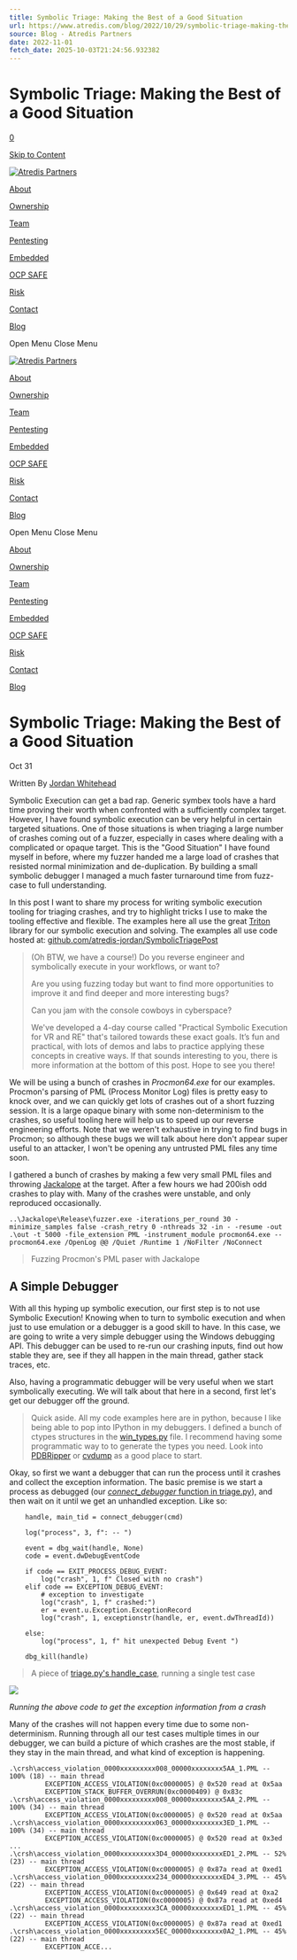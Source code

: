 ```yaml
---
title: Symbolic Triage: Making the Best of a Good Situation
url: https://www.atredis.com/blog/2022/10/29/symbolic-triage-making-the-best-of-a-good-situation
source: Blog - Atredis Partners
date: 2022-11-01
fetch_date: 2025-10-03T21:24:56.932382
---
```


# Symbolic Triage: Making the Best of a Good Situation

[0](/cart)

[Skip to Content](#page)

[![Atredis Partners](//images.squarespace-cdn.com/content/v1/576323cfd482e984e113fe9c/1566943528908-J56DPCZRQ9SVG4TFPP27/WhiskeyBirdTextOverlayWhite.png?format=1500w)](/)

[About](/)

[Ownership](/ownership)

[Team](/team)

[Pentesting](/pentesting)

[Embedded](/embedded)

[OCP SAFE](/ocp-safe)

[Risk](/risk)

[Contact](/contact)

[Blog](/blog)

Open Menu
Close Menu

[![Atredis Partners](//images.squarespace-cdn.com/content/v1/576323cfd482e984e113fe9c/1566943528908-J56DPCZRQ9SVG4TFPP27/WhiskeyBirdTextOverlayWhite.png?format=1500w)](/)

[About](/)

[Ownership](/ownership)

[Team](/team)

[Pentesting](/pentesting)

[Embedded](/embedded)

[OCP SAFE](/ocp-safe)

[Risk](/risk)

[Contact](/contact)

[Blog](/blog)

Open Menu
Close Menu

[About](/)

[Ownership](/ownership)

[Team](/team)

[Pentesting](/pentesting)

[Embedded](/embedded)

[OCP SAFE](/ocp-safe)

[Risk](/risk)

[Contact](/contact)

[Blog](/blog)

# Symbolic Triage: Making the Best of a Good Situation

Oct 31

Written By [Jordan Whitehead](/blog?author=607868e1c0c84d602cd982b5)

Symbolic Execution can get a bad rap. Generic symbex tools have a hard time proving their worth when confronted with a sufficiently complex target. However, I have found symbolic execution can be very helpful in certain targeted situations. One of those situations is when triaging a large number of crashes coming out of a fuzzer, especially in cases where dealing with a complicated or opaque target. This is the "Good Situation" I have found myself in before, where my fuzzer handed me a large load of crashes that resisted normal minimization and de-duplication. By building a small symbolic debugger I managed a much faster turnaround time from fuzz-case to full understanding.

In this post I want to share my process for writing symbolic execution tooling for triaging crashes, and try to highlight tricks I use to make the tooling effective and flexible. The examples here all use the great [Triton](https://triton-library.github.io) library for our symbolic execution and solving. The examples all use code hosted at: [github.com/atredis-jordan/SymbolicTriagePost](https://github.com/atredis-jordan/SymbolicTriagePost)

> (Oh BTW, we have a course!) Do you reverse engineer and symbolically execute in your workflows, or want to?
>
> Are you using fuzzing today but want to find more opportunities to improve it and find deeper and more interesting bugs?
>
> Can you jam with the console cowboys in cyberspace?
>
> We've developed a 4-day course called "Practical Symbolic Execution for VR and RE" that's tailored towards these exact goals. It’s fun and practical, with lots of demos and labs to practice applying these concepts in creative ways. If that sounds interesting to you, there is more information at the bottom of this post. Hope to see you there!

We will be using a bunch of crashes in *Procmon64.exe* for our examples. Procmon's parsing of PML (Process Monitor Log) files is pretty easy to knock over, and we can quickly get lots of crashes out of a short fuzzing session. It is a large opaque binary with some non-determinism to the crashes, so useful tooling here will help us to speed up our reverse engineering efforts. Note that we weren't exhaustive in trying to find bugs in Procmon; so although these bugs we will talk about here don't appear super useful to an attacker, I won't be opening any untrusted PML files any time soon.

I gathered a bunch of crashes by making a few very small PML files and throwing [Jackalope](https://github.com/googleprojectzero/Jackalope) at the target. After a few hours we had 200ish odd crashes to play with. Many of the crashes were unstable, and only reproduced occasionally.

```
..\Jackalope\Release\fuzzer.exe -iterations_per_round 30 -minimize_samples false -crash_retry 0 -nthreads 32 -in - -resume -out .\out -t 5000 -file_extension PML -instrument_module procmon64.exe -- procmon64.exe /OpenLog @@ /Quiet /Runtime 1 /NoFilter /NoConnect
```

> Fuzzing Procmon's PML paser with Jackalope

## A Simple Debugger

With all this hyping up symbolic execution, our first step is to not use Symbolic Execution! Knowing when to turn to symbolic execution and when just to use emulation or a debugger is a good skill to have. In this case, we are going to write a very simple debugger using the Windows debugging API. This debugger can be used to re-run our crashing inputs, find out how stable they are, see if they all happen in the main thread, gather stack traces, etc.

Also, having a programmatic debugger will be very useful when we start symbolically executing. We will talk about that here in a second, first let's get our debugger off the ground.

> Quick aside. All my code examples here are in python, because I like being able to pop into IPython in my debuggers. I defined a bunch of ctypes structures in the [win\_types.py](https://github.com/atredis-jordan/SymbolicTriagePost/blob/main/win_types.py) file. I recommend having some programmatic way to to generate the types you need. Look into [PDBRipper](https://github.com/horsicq/PDBRipper) or [cvdump](https://github.com/microsoft/microsoft-pdb/blob/master/cvdump/cvdump.exe) as a good place to start.

Okay, so first we want a debugger that can run the process until it crashes and collect the exception information. The basic premise is we start a process as debugged (our [*connect\_debugger* function in triage.py](https://github.com/atredis-jordan/SymbolicTriagePost/blob/main/triage.py#L77)), and then wait on it until we get an unhandled exception. Like so:

```
    handle, main_tid = connect_debugger(cmd)

    log("process", 3, f": -- ")

    event = dbg_wait(handle, None)
    code = event.dwDebugEventCode

    if code == EXIT_PROCESS_DEBUG_EVENT:
        log("crash", 1, f" Closed with no crash")
    elif code == EXCEPTION_DEBUG_EVENT:
        # exception to investigate
        log("crash", 1, f" crashed:")
        er = event.u.Exception.ExceptionRecord
        log("crash", 1, exceptionstr(handle, er, event.dwThreadId))

    else:
        log("process", 1, f" hit unexpected Debug Event ")

    dbg_kill(handle)
```

> A piece of [triage.py's handle\_case](https://github.com/atredis-jordan/SymbolicTriagePost/blob/main/triage.py#L1028), running a single test case

![](https://images.squarespace-cdn.com/content/v1/576323cfd482e984e113fe9c/1325b83b-f8de-419b-b515-2802b291355d/crash.png)

*Running the above code to get the exception information from a crash*

Many of the crashes will not happen every time due to some non-determinism. Running through all our test cases multiple times in our debugger, we can build a picture of which crashes are the most stable, if they stay in the main thread, and what kind of exception is happening.

```
.\crsh\access_violation_0000xxxxxxxxx008_00000xxxxxxxx5AA_1.PML -- 100% (18) -- main thread
         EXCEPTION_ACCESS_VIOLATION(0xc0000005) @ 0x520 read at 0x5aa
         EXCEPTION_STACK_BUFFER_OVERRUN(0xc0000409) @ 0x83c
.\crsh\access_violation_0000xxxxxxxxx008_00000xxxxxxxx5AA_2.PML -- 100% (34) -- main thread
         EXCEPTION_ACCESS_VIOLATION(0xc0000005) @ 0x520 read at 0x5aa
.\crsh\access_violation_0000xxxxxxxxx063_00000xxxxxxxx3ED_1.PML -- 100% (34) -- main thread
         EXCEPTION_ACCESS_VIOLATION(0xc0000005) @ 0x520 read at 0x3ed
...
.\crsh\access_violation_0000xxxxxxxxx3D4_00000xxxxxxxxED1_2.PML -- 52% (23) -- main thread
         EXCEPTION_ACCESS_VIOLATION(0xc0000005) @ 0x87a read at 0xed1
.\crsh\access_violation_0000xxxxxxxxx234_00000xxxxxxxxED4_3.PML -- 45% (22) -- main thread
         EXCEPTION_ACCESS_VIOLATION(0xc0000005) @ 0x649 read at 0xa2
         EXCEPTION_ACCESS_VIOLATION(0xc0000005) @ 0x87a read at 0xed4
.\crsh\access_violation_0000xxxxxxxxx3CA_00000xxxxxxxxED1_1.PML -- 45% (22) -- main thread
         EXCEPTION_ACCESS_VIOLATION(0xc0000005) @ 0x87a read at 0xed1
.\crsh\access_violation_0000xxxxxxxxx5EC_00000xxxxxxxx0A2_1.PML -- 45% (22) -- main thread
         EXCEPTION_ACCE...